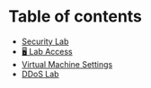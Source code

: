 # Table of contents

* [Security Lab](README.md)
* [🖥 Lab Access](lab-access.md)
* [Virtual Machine Settings](virtual-machine-settings.md)
* [DDoS Lab](ddos-lab.md)
